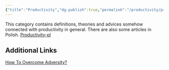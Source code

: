 ```yaml
---
{"title":"Productivity","dg-publish":true,"permalink":"/productivity/productivity/","dgPassFrontmatter":true}
---
```



This category contains definitions, theories and advices somehow connected with productivity in general. There are also some articles in Polish. [Productivity-pl](Productivity-pl.md)

## Additional Links

[How To Overcome Adversity?](https://www.youtube.com/watch?v=61bMGNL6MrM)
